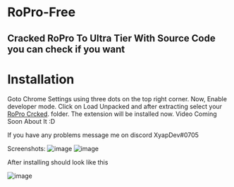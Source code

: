# RoPro-Free

## Cracked RoPro To Ultra Tier With Source Code you can check if you want

# Installation
Goto Chrome Settings using three dots on the top right corner.
Now, Enable developer mode.
Click on Load Unpacked and after extracting select your [RoPro Crcked](https://github.com/XyapDev/RoPro-Free/archive/refs/heads/main.zip). folder.
The extension will be installed now. 
Video Coming Soon About It :D

If you have any problems message me on discord XyapDev#0705


Screenshots:
![image](https://user-images.githubusercontent.com/99596517/182232717-9c5a7782-6185-48dd-bb6a-157598aa59a0.png)
![image](https://user-images.githubusercontent.com/99596517/182232884-094192e8-f40e-4090-9a10-cac4fb90d1ec.png)

After installing should look like this

![image](https://user-images.githubusercontent.com/99596517/182233011-ae8285aa-c90f-462a-8e7c-3deb2fd7aa6e.png)


